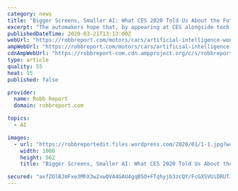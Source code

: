 ```yaml
---
category: news
title: "Bigger Screens, Smaller AI: What CES 2020 Told Us About the Future of Cars"
excerpt: "The automakers hope that, by appearing at CES alongside tech giants and start-ups, they’ll appropriate a little of their mojo ... For me, two trends stood out: screens and AI. The full-width displays in Sony’s shock Vision-S concept car and in the production version of automotive-tech newcomer Byton’s M-Byte electric SUV made Tesla ..."
publishedDateTime: 2020-03-21T13:13:00Z
webUrl: "https://robbreport.com/motors/cars/artificial-intelligence-wont-find-its-way-into-our-cars-anytime-soon-2906118/"
ampWebUrl: "https://robbreport.com/motors/cars/artificial-intelligence-wont-find-its-way-into-our-cars-anytime-soon-2906118/amp/"
cdnAmpWebUrl: "https://robbreport-com.cdn.ampproject.org/c/s/robbreport.com/motors/cars/artificial-intelligence-wont-find-its-way-into-our-cars-anytime-soon-2906118/amp/"
type: article
quality: 55
heat: 55
published: false

provider:
  name: Robb Report
  domain: robbreport.com

topics:
  - AI

images:
  - url: "https://robbreportedit.files.wordpress.com/2020/01/1-1.jpg?w=1000"
    width: 1000
    height: 562
    title: "Bigger Screens, Smaller AI: What CES 2020 Told Us About the Future of Cars"

secured: "axfZOlBJmFxe3MhX3w2xwQVA4GAU4gqB5O+FTqhyjb3zcQY/FcGXSVUiDRUTJiVww+1jDH+V+OV65WbkNRi79PGrX+UfYgExZzJitHP8Ad38cRwGgfws7jqm6uk/SsMom6JyKi4+MWzpSDrSkQEU6QEvG8pqRL/ST3SlR+v3mbe+IC0HpkSuWgd2aazDmgt+pifQe/atPkhonE7KAWw2RoyOo0ygpB4Esw014V17U0FO/++4ik6G9iCQreSe9WYs9bbZQLN1t817ERFf1E3oa/YQSprDDPpFe/SMnHNt6IUlqtzPPaYi213IIscCRJwxLkGz/XnXRLfokOd5o5p7nqDlziJhcEzrRR4sxmhC9MaCP+612F37rV9kF6ZfkDEltTfDrtsRWcBKcvWWXJP5RklVpJTMf4VLJVGP5Fr4qZ/HJCSVf6BwM6lXBbU6YIWUlcjLw8XzdoZz5n8f7sQC5Sz97VZcVITnPbJZXjURGHI=;fdTuc2auuxET0IuA5d3dUg=="
---
```


